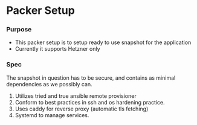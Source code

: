 # Packer Setup

### Purpose

- This packer setup is to setup ready to use snapshot for the application
- Currently it supports Hetzner only

### Spec

The snapshot in question has to be secure, and contains as minimal dependencies as we possibly can.

1. Utilizes tried and true ansible remote provisioner
2. Conform to best practices in ssh and os hardening practice. 
3. Uses caddy for reverse proxy (automatic tls fetching)
4. Systemd to manage services.